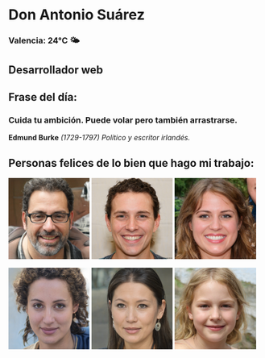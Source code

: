 # Don Antonio Suárez
### Valencia:  24°C 🌤️
## Desarrollador web
## Frase del día:
<!-- START QUOTE -->
### Cuida tu ambición. Puede volar pero también arrastrarse.
**Edmund Burke** *(1729-1797) Político y escritor irlandés.*
<!-- END QUOTE -->






## Personas felices de lo bien que hago mi trabajo:

<p float="left">
  <img src="src/image_0.png" width="32%" />
  <img src="src/image_1.png" width="32%" /> 
  <img src="src/image_2.png" width="32%" />
</p>
<p float="left">
  <img src="src/image_3.png" width="32%" />
  <img src="src/image_4.png" width="32%" /> 
  <img src="src/image_5.png" width="32%" />
</p>